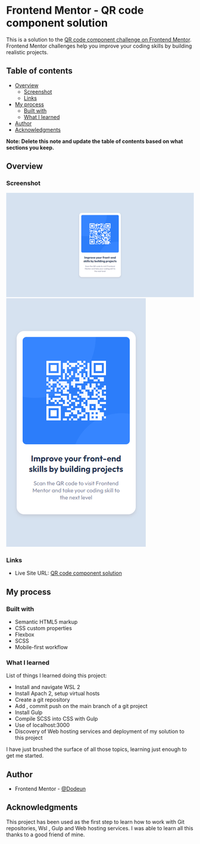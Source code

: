 # Frontend Mentor - QR code component solution

This is a solution to the [QR code component challenge on Frontend Mentor](https://www.frontendmentor.io/challenges/qr-code-component-iux_sIO_H). Frontend Mentor challenges help you improve your coding skills by building realistic projects. 

## Table of contents

- [Overview](#overview)
  - [Screenshot](#screenshot)
  - [Links](#links)
- [My process](#my-process)
  - [Built with](#built-with)
  - [What I learned](#what-i-learned)
- [Author](#author)
- [Acknowledgments](#acknowledgments)

**Note: Delete this note and update the table of contents based on what sections you keep.**

## Overview

### Screenshot

![Desktop Design](my_design/my-desktop-design.png)
![Mobile Design](my_design/my-mobile-design.png)

### Links

- Live Site URL: [QR code component solution](https://qr-code-component.dodeun.com/)

## My process

### Built with

- Semantic HTML5 markup
- CSS custom properties
- Flexbox
- SCSS
- Mobile-first workflow

### What I learned

List of things I learned doing this project:

  * Install and navigate WSL 2
  * Install Apach 2, setup virtual hosts
  * Create a git repository
  * Add , commit push on the main branch of a git project
  * Install Gulp
  * Compile SCSS into CSS with Gulp
  * Use of localhost:3000
  * Discovery of Web hosting services and deployment of my solution to this project

I have just brushed the surface of all those topics, learning just enough to get me started.

## Author

- Frontend Mentor - [@Dodeun](https://www.frontendmentor.io/profile/Dodeun)

## Acknowledgments

This project has been used as the first step to learn how to work with Git repositories, Wsl , Gulp and Web hosting services. I was able to learn all this thanks to a good friend of mine.
